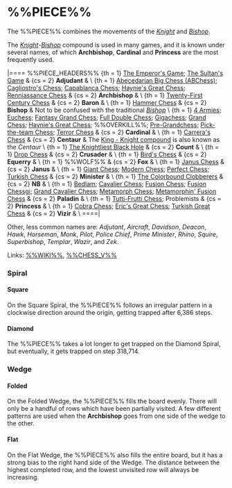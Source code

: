 # %%PIECE%%

The %%PIECE%% combines the movements
of the [*Knight*](knight.html) and [*Bishop*](bishop.html).

The [*Knight*](knight.html)-[*Bishop*](bishop.html) compound
is used in many games, and it is known under several names,
of which **Archbishop**, **Cardinal** and **Princess** are the
most frequently used.

|====
%%PIECE_HEADERS%%
  {th = 1}  [The Emperor's Game](#chess-v:large.dir/emperor.html);
            [The Sultan's Game](#chess-v:large.dir/sultan.html)
& {cs = 2}  **Adjudant**
&           \\
  {th = 1}  [Abecedarian Big Chess
                    (ABChess)](#chess-v:unequal.dir/abchess/abeced-home.html);
            [Cagliostro's Chess](#chess-v:large.dir/cagliostro.html);
            [Capablanca Chess](#chess-v:large.dir/capablanca.html);
            [Haynie's Great Chess](#chess-v:large.dir/haynieschess.html);
            [Renniassance Chess](#chess-v:large.dir/renaiss.html)
& {cs = 2}  **Archbishop**
&           \\
  {th = 1}  [Twenty-First Century
                       Chess](#chess-v:large.dir/21st-century-chess.html)
& {cs = 2}  **Baron**
&           \\
  {th = 1}  [Hammer Chess](#chess-v:diffmove.dir/hammer.html)
& {cs = 2}  **Bishop**
&           Not to be confused with the traditional [*Bishop*](bishop.html) \\
  {th = 1}  [4 Armies](large.dir/4armies.html);
            [Euchess](#chess-v:large.dir/euchess.html);
            [Fantasy Grand Chess](#chess-v:large.dir/fantasygrandchess.html);
            [Full Double Chess](#chess-v:large.dir/full-double-chess.html);
            [Gigachess](#chess-v:large.dir/gigachess.html);
            [Grand Chess](large.dir/freeling.html);
            [Haynie's Great Chess](#chess-v:large.dir/haynieschess.html);
            %%OVERKILL%%;
            [Pre-Grandchess](large.dir/pregrand.html);
            [Pick-the-team Chess](#chess-v:large.dir/contest/picktheteam.html);
            [Terror Chess](#chess-v:large.dir/terror.html)
& {cs = 2}  **Cardinal**
&           \\
  {th = 1}  [Carrera's Chess](#chess-v:historic.dir/carrera.html)
& {cs = 2}  **Centaur**
&           The [King - Knight compound](centaur.html) is
            also known as the *Centaur* \\
  {th = 1}  [The Knightliest Black Hole](#chess-v:32turn.dir/knight32.html)
& {cs = 2}  **Count**
&           \\
  {th = 1}  [Drop Chess](#chess-v:unequal.dir/dropchess.html)
& {cs = 2}  **Crusader**
&           \\
  {th = 1}  [Bird's Chess](#chess-v:large.dir/bird.html)
& {cs = 2}  **Equerry**
&           \\
  {th = 1}  %%WOLF%%
& {cs = 2}  **Fox**
&           \\
  {th = 1}  [Janus Chess](#wiki)
& {cs = 2}  **Janus**
&           \\
  {th = 1}  [Giant Chess](#chess-v:large.dir/giantchess.html);
            [Modern Chess](#chess-v:large.dir/modern.html);
            [Perfect Chess](#chess-v:diffmove.dir/perfectchess.html);
            [Turkish Chess](#chess-v:large.dir/turkishchess.html)
& {cs = 2}  **Minister**
&           \\
  {th = 1}  [The Colorbound
                 Clobberers](#chess-v:d.betza/chessvar/cda/colclob.html)
& {cs = 2}  **NB**
&           \\
  {th = 1}  [Bedlam](#chess-v:other.dir/bedlam.html);
            [Cavalier Chess](#chess-v:dpieces.dir/cavalier/index.html);
            [Fusion Chess](#chess-v:other.dir/fusion.html);
            [Fusion Chessgi](#chess-v:other.dir/fusion-chessgi.html);
            [Grand Cavalier Chess](#chess-v:large.dir/grandcavalier.html);
            [Metamorph Chess](#chess-v:other.dir/metamorph.html);
            [Metamorphin' Fusion Chess](#chess-v:other.dir/metamorph-fusion.html)
& {cs = 2}  **Paladin**
&           \\
  {th = 1}  [Tutti-Frutti Chess](#chess-v:dpieces.dir/tuttifr.html);
            Problemists
& {cs = 2}  **Princess**
&           \\
  {th = 1}  [Cobra Chess](#chess-v:large.dir/cobra.html);
            [Eric's Great Chess](large.dir/ericgr.html);
            [Turkish Great Chess](#chess-v:historic.dir/indiangr1.html)
& {cs = 2}  **Vizir**
&           \\
====|

Other, less common names are: *Adjutant*, *Aircraft*, *Davidson*, *Deacon*,
*Hawk*, *Horseman*, *Monk*, *Pilot*, *Police Chief*,
*Prime Minister*, *Rhino*, *Squire*, *Superbishop*, *Templar*, *Wazir*,
and *Zek*.

Links: [%%WIKI%%](#wiki:Princess_(chess)),
       [%%CHESS_V%%](#chess-v:piececlopedia.dir/bishop-knight.html)

### Spiral

#### Square

On the Square Spiral, the %%PIECE%% follows an irregular pattern
in a clockwise direction around the origin, getting trapped after
6,386 steps.

#### Diamond

The %%PIECE%% takes a lot longer to get trapped on
the Diamond Spiral, but eventually, it gets trapped on step 318,714.

### Wedge

#### Folded

On the Folded Wedge, the %%PIECE%% fills the board evenly.
There will only be a handful of rows which have been partially 
visited. A few different patterns are used when the 
**Archbishop** goes from one side of the wedge to the other.

#### Flat

On the Flat Wedge, the %%PIECE%% also fills the entire board,
but it has a strong bias to the right hand side of the Wedge.
The distance between the highest completed row, and the lowest
unvisited row will always be increasing.
